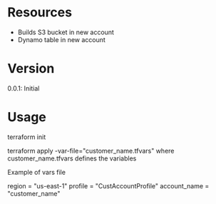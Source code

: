 # Resources
* Builds S3 bucket in new account
* Dynamo table in new account

# Version
0.0.1: Initial

# Usage

terraform init

terraform apply -var-file="customer_name.tfvars"
where customer_name.tfvars defines the variables

Example of vars file

region = "us-east-1"
profile = "CustAccountProfile"
account_name = "customer_name"

